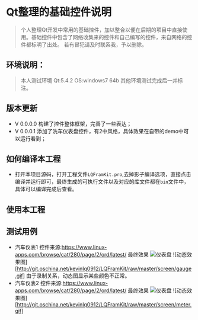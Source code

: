 # Qt整理的基础控件说明
>个人整理Qt开发中常用的基础控件，加以整合以便在后期的项目中直接使用。基础控件中包含了网络收集来的控件和自己编写的控件，来自网络的控件都标明了出处。
若有冒犯请及时联系我，予以删除。

## 环境说明：
>本人测试环境
Qt:5.4.2
OS:windows7 64b
其他环境测试完成后一并标注。

## 版本更新
* V 0.0.0.0 构建了控件整体框架，完善了一些表达；
* V 0.0.0.1 添加了洗车仪表盘控件，有2中风格，具体效果在自带的demo中可以运行看到；

## 如何编译本工程
* 打开本项目源码，打开工程文件`LQFramKit.pro`,去掉影子编译选项，直接点击编译并运行即可，最终生成的可执行文件以及对应的库文件都在`bin`文件中，具体可以编译完成后查看。

## 使用本工程

## 测试用例
* 汽车仪表1
 控件来源:https://www.linux-apps.com/browse/cat/280/page/2/ord/latest/
 最终效果
![仪表盘](http://git.oschina.net/kevinlq0912/LQFramKit/raw/master/screen/gauge.png)
![动态效果图][http://git.oschina.net/kevinlq0912/LQFramKit/raw/master/screen/gauge.gif]
由于录制关系，动态图显示某些颜色不正常。
* 汽车仪表2
 控件来源:https://www.linux-apps.com/browse/cat/280/page/2/ord/latest/
 最终效果
![仪表盘](http://git.oschina.net/kevinlq0912/LQFramKit/raw/master/screen/meter.png)
![动态效果图][http://git.oschina.net/kevinlq0912/LQFramKit/raw/master/screen/meter.gif]
